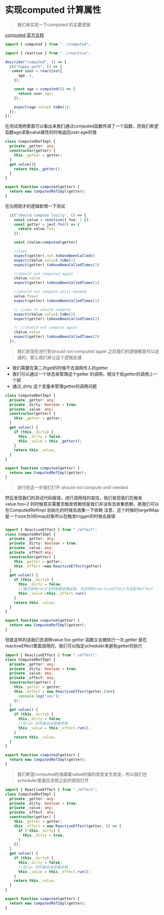 # 实现computed 计算属性

> 我们来实现一下computed 的主要逻辑

[computed 官方文档](https://vuejs.org/guide/essentials/computed.html)

```typescript
import { computed } from "../computed";

import { reactive } from "../reactive";

describe("computed", () => {
  it("happy path", () => {
   const user = reactive({
      age: 1,
    });

    const age = computed(() => {
      return user.age;
    });

    expect(age.value).toBe(1);
  });
});
```

在测试用例里面可以看出来我们通过computed函数传递了一个函数，而我们希望函数age读取value属性的时候返回user.age的值

```typescript
class ComputedRefImpl {
  private _getter: any;
  constructor(getter) {
    this._getter = getter;
  }
  get value(){
    return this._getter()
  }
}

export function computed(getter) {
  return new ComputedRefImpl(getter);
}
```

在沿用刚才的逻辑新增一下测试

```typescript
  it("should compute lazily", () => {
    const value = reactive({ foo: 1 });
    const getter = jest.fn(() => {
      return value.foo;
    });

    const cValue=computed(getter)

    //lazy
    expect(getter).not.toHaveBeenCalled()
    expect(cValue.value).toBe(1)
    expect(getter).toHaveBeenCalledTimes(1)

    //should not computed again 
    cValue.value
    expect(getter).toHaveBeenCalledTimes(1)

    //should not compute until needed
    value.foo=2
    expect(getter).toHaveBeenCalledTimes(1)

    // //now it should compute
    expect(cValue.value).toBe(2)
    expect(getter).toHaveBeenCalledTimes(2)

    // //should not compute again
    cValue.value
    expect(getter).toHaveBeenCalledTimes(2)
  });
```

> 我们发现在进行到should not computed again 之前我们的逻辑都是可以走通的，那么我们来让这个逻辑走通

- 我们需要在第二次get的时候不去调用传入的getter 
- 我们可以通过一个状态来管理这个getter 的调用，相当于给getter的调用上一个锁
- 通过_dirty 这个变量来管理getter的调用问题

```typescript
class ComputedRefImpl {
  private _getter: any;
  private _dirty: boolean = true;
  private _value: any;
  constructor(getter) {
    this._getter = getter;
  }
  get value() {
    if (this._dirty) {
      this._dirty = false;
      this._value = this._getter();
    }
    return this._value;
  }
}

export function computed(getter) {
  return new ComputedRefImpl(getter);
}
```

> 进行到这一步我们打开 should not compute until needed

然后发现我们的测试代码报错，进行调用栈的查找，我们发现我们在触发value.foo=2 的时候其实需要去触发依赖但是我们并没有去收集依赖，那我们可以在ComputedRefImpl 初始化的时候去收集一下依赖
注意，这个时候的targetMap是一个size为0的map对象所以在触发trigger的时候会报错

```typescript

import { ReactiveEffect } from "./effect";
class ComputedRefImpl {
  private _getter: any;
  private _dirty: boolean = true;
  private _value: any;
  private _effect:any;
  constructor(getter) {
    this._getter = getter;
    this._effect =new ReactiveEffect(getter)
  }
  get value() {
    if (this._dirty) {
      this._dirty = false;
      //通过调用run方法把依赖收集起来，并且绑定reactiveEffect为当前的effect
      this._value =this._effect.run()
    }
    return this._value;
  }
}

export function computed(getter) {
  return new ComputedRefImpl(getter);
}
```

但是这样的话我们去调用value.foo getter 函数又会被执行一次,getter 是在reactiveEffect里面调用的，我们可以指定scheduler来避免getter的执行

```typescript
import { ReactiveEffect } from "./effect";
class ComputedRefImpl {
  private _getter: any;
  private _dirty: boolean = true;
  private _value: any;
  private _effect: any;
  constructor(getter) {
    this._getter = getter;
    this._effect = new ReactiveEffect(getter,()=>{
      console.log("ass");
    });
  }
  get value() {
    if (this._dirty) {
      this._dirty = false;
      //在run 的时候会去收集依赖
      this._value = this._effect.run();
    }
    return this._value;
  }
}

export function computed(getter) {
  return new ComputedRefImpl(getter);
}


```

> 我们希望computed的值跟着value的值的改变发生改变，所以我们在scheduler里面应该把之前的锁给打开

```typescript
import { ReactiveEffect } from "./effect";
class ComputedRefImpl {
  private _getter: any;
  private _dirty: boolean = true;
  private _value: any;
  private _effect: any;
  constructor(getter) {
    this._getter = getter;
    this._effect = new ReactiveEffect(getter, () => {
      if (!this._dirty) {
        this._dirty = true;
      }
    });
  }
  get value() {
    if (this._dirty) {
      this._dirty = false;
      //在run 的时候会去收集依赖
      this._value = this._effect.run();
    }
    return this._value;
  }
}

export function computed(getter) {
  return new ComputedRefImpl(getter);
}

```
